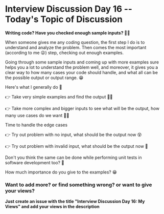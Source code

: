 ﻿# Interview Discussion Day 16 -- Today's Topic of Discussion

**Writing code? Have you checked enough sample inputs? 🤔💭**

When someone gives me any coding question, the first step I do is to understand and analyze the problem. Then comes the most important (according to me 😜) step, checking out enough examples. 

Going through some sample inputs and coming up with more examples sure helps you a lot to understand the problem well, and moreover, it gives you a clear way to how many cases your code should handle, and what all can be the possible output or output range. 😁

Here's what I generally do 🧐

👉 Take very simple examples and find the output 💆‍♂

👉 Take more complex and bigger inputs to see what will be the output, how many use cases do we want 👨‍💻

Time to handle the edge cases

👉 Try out problem with no input, what should be the output now 😵

👉 Try out problem with invalid input, what should be the output now 🤔

Don't you think the same can be done while performing unit tests in software development too? 💭

How much importance do you give to the examples? 😁

### Want to add more? or find something wrong? or want to give your views? 

**Just create an issue with the title "Interview Discussion Day 16: My Views" and add your views in the description**
